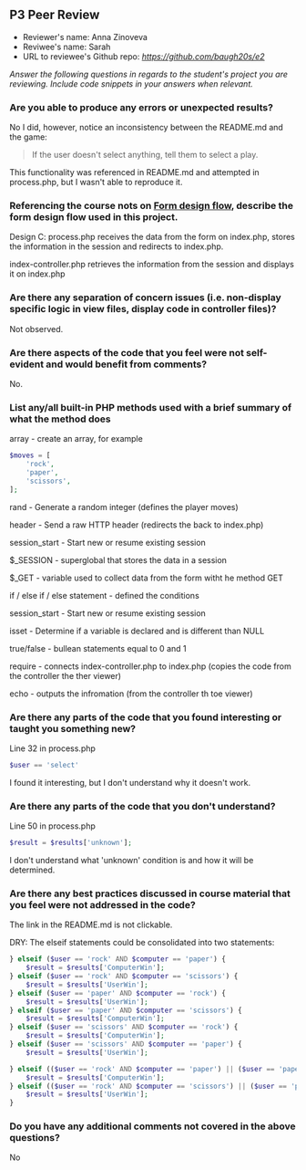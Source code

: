 ## P3 Peer Review

+ Reviewer's name: Anna Zinoveva
+ Reviwee's name: Sarah
+ URL to reviewee's Github repo: *<https://github.com/baugh20s/e2>*

*Answer the following questions in regards to the student's project you are reviewing. Include code snippets in your answers when relevant.*


### Are you able to produce any errors or unexpected results?
No
I did, however, notice an inconsistency between the README.md and the game:
> If the user doesn't select anything, tell them to select a play. 

This functionality was referenced in README.md and attempted in process.php, but I wasn't able to reproduce it.


### Referencing the course nots on [Form design flow](https://hesweb.dev/e2/notes#/php/form-flow), describe the form design flow used in this project.
Design C: 
process.php receives the data from the form on index.php, stores the information in the session  and redirects to index.php.

index-controller.php retrieves the information from the session and displays it on index.php


### Are there any separation of concern issues (i.e. non-display specific logic in view files, display code in controller files)? 
Not observed.

### Are there aspects of the code that you feel were not self-evident and would benefit from comments?
No.

### List any/all built-in PHP methods used with a brief summary of what the method does

array - create an array, for example 
```php 
$moves = [
    'rock',
    'paper',
    'scissors',
];
```

rand - Generate a random integer (defines the player moves)

header - Send a raw HTTP header (redirects the back to index.php)

session_start - Start new or resume existing session

$_SESSION - superglobal that stores the data in a session

$_GET - variable used to collect data from the form witht he method GET

if / else if / else  statement - defined the conditions

session_start - Start new or resume existing session

isset - Determine if a variable is declared and is different than NULL

true/false - bullean statements equal to 0 and 1

require - connects index-controller.php to index.php (copies the code from the controller the ther viewer)

echo - outputs the infromation (from the controller th toe viewer)

### Are there any parts of the code that you found interesting or taught you something new?
Line 32 in process.php
```php
$user == 'select'
```
I found it interesting, but I don't understand why it doesn't work.

### Are there any parts of the code that you don't understand?
Line 50 in process.php
```php
$result = $results['unknown'];
```
I don't understand what 'unknown' condition is and how it will be determined.

### Are there any best practices discussed in course material that you feel were not addressed in the code?
The link in the README.md is not clickable.

DRY: The elseif statements could be consolidated into two statements:

```php
} elseif ($user == 'rock' AND $computer == 'paper') {
    $result = $results['ComputerWin'];
} elseif ($user == 'rock' AND $computer == 'scissors') {
    $result = $results['UserWin'];
} elseif ($user == 'paper' AND $computer == 'rock') {
    $result = $results['UserWin'];
} elseif ($user == 'paper' AND $computer == 'scissors') {
    $result = $results['ComputerWin'];
} elseif ($user == 'scissors' AND $computer == 'rock') {
    $result = $results['ComputerWin'];
} elseif ($user == 'scissors' AND $computer == 'paper') {
    $result = $results['UserWin'];
```

```php
} elseif (($user == 'rock' AND $computer == 'paper') || ($user == 'paper' AND $computer == 'scissors') || ($user == 'scissors' AND $computer == 'rock')) {
    $result = $results['ComputerWin'];
} elseif (($user == 'rock' AND $computer == 'scissors') || ($user == 'paper' AND $computer == 'rock') || ($user == 'scissors' AND $computer == 'paper')) {
    $result = $results['UserWin'];
} 
```

### Do you have any additional comments not covered in the above questions?
No
